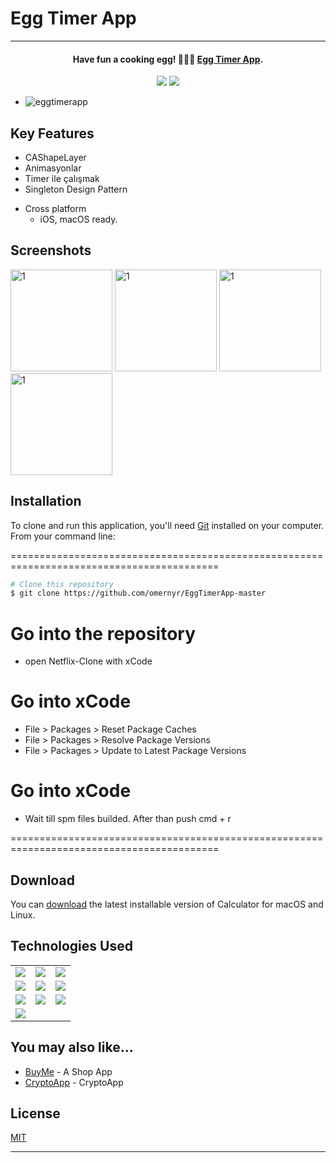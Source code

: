 # Egg Timer App

<hr>
<h4 align="center">Have fun a cooking egg! 🥚🍳😋 <a href="https://github.com/omernyr/EggTimerApp-master" target="_blank">Egg Timer App</a>.</h4>

<p align="center">
  <img src="https://img.shields.io/github/commit-activity/y/omernyr/Netflix-Clone">
  <img src="https://img.shields.io/github/license/omernyr/Netflix-Clone">
</p>

  - ![eggtimerapp](https://user-images.githubusercontent.com/89137487/222892405-0a4bfbac-78cd-44dc-979e-2c3905e3c273.gif)


## Key Features

- CAShapeLayer
- Animasyonlar
- Timer ile çalışmak
- Singleton Design Pattern



* Cross platform
  - iOS, macOS ready.

## Screenshots

<img width="163" alt="1" src="https://user-images.githubusercontent.com/89137487/222893632-d8444237-0a8b-42c6-8e45-6af2f0ff685e.png"> <img width="163" alt="1" src="https://user-images.githubusercontent.com/89137487/222893635-4e9dbd27-2c95-4214-bf1d-5ed1802e65e3.png"> <img width="163" alt="1" src="https://user-images.githubusercontent.com/89137487/222893636-23f5df9e-e864-4fb3-a271-d4ec05adbae9.png"> <img width="163" alt="1" src="https://user-images.githubusercontent.com/89137487/222893640-36ad3367-aabd-4b9c-9b72-d3c6dd4bcb5d.png"> 

 
## Installation

To clone and run this application, you'll need [Git](https://git-scm.com) installed on your computer. From your command line:

==========================================================================================
 ```bash
 # Clone this repository
 $ git clone https://github.com/omernyr/EggTimerApp-master
 ```
 # Go into the repository
 - open Netflix-Clone with xCode
 
 # Go into xCode
 - File > Packages > Reset Package Caches
 - File > Packages > Resolve Package Versions
 - File > Packages > Update to Latest Package Versions
 
 # Go into xCode
 - Wait till spm files builded. After than push cmd + r
 
==========================================================================================


## Download

You can [download](https://github.com/omernyr/EggTimerApp-master) the latest installable version of Calculator for macOS and Linux.

## Technologies Used

<table style"float:right;">
  <tr>
    <td><img src="https://img.shields.io/badge/Swift-FA7343?style=for-the-badge&logo=swift&logoColor=white"/></td>
    <td><img src="https://img.shields.io/badge/Xcode-007ACC?style=for-the-badge&logo=Xcode&logoColor=white"></td>
    <td><img src="https://img.shields.io/badge/UIKit-043b5c?style=for-the-badge&logo=swift&logoColor=white"></td>
  </tr>
  <tr>
    <td><img src="https://img.shields.io/badge/GitHub-100000?style=for-the-badge&logo=github&logoColor=white"/></td>
    <td><img src="https://img.shields.io/badge/GIT-E44C30?style=for-the-badge&logo=git&logoColor=white"/></td>
    <td><img src="https://img.shields.io/badge/firebase-ffca28?style=for-the-badge&logo=firebase&logoColor=red"/></td>
  </tr>
  <tr>
    <td><img src="https://img.shields.io/badge/IQKeyboardManager-298D46?style=for-the-badge&logoColor=white"/></td>
    <td><img src="https://img.shields.io/badge/moya-cf2f74?style=for-the-badge&logoColor=red"/></td>
    <td><img src="https://img.shields.io/badge/KingFisher-5091CD?style=for-the-badge&&logoColor=white"/></td>
  </tr>
  <tr>
    <td><img src="https://img.shields.io/badge/Auto_Layout-fbc093?style=for-the-badge&logo=swift&logoColor=white"/></td>
  </tr>
</table>

## You may also like...

- [BuyMe](https://github.com/omernyr/BuyMe) - A Shop App
- [CryptoApp](https://github.com/omernyr/CryptoApp) - CryptoApp

## License

[MIT](https://choosealicense.com/licenses/mit)

---
